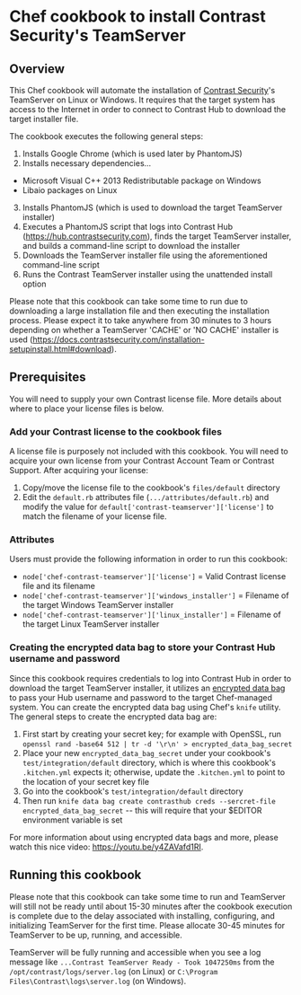 # Chef cookbook to install Contrast Security's TeamServer

## Overview
This Chef cookbook will automate the installation of [Contrast Security](https://www.contrastsecurity.com/)'s TeamServer on Linux or Windows.  It requires that the target system has access to the Internet in order to connect to Contrast Hub to download the target installer file.

The cookbook executes the following general steps:
1. Installs Google Chrome (which is used later by PhantomJS)
2. Installs necessary dependencies...
  * Microsoft Visual C++ 2013 Redistributable package on Windows
  * Libaio packages on Linux
3. Installs PhantomJS (which is used to download the target TeamServer installer)
4. Executes a PhantomJS script that logs into Contrast Hub (https://hub.contrastsecurity.com), finds the target TeamServer installer, and builds a command-line script to download the installer
5. Downloads the TeamServer installer file using the aforementioned command-line script
6. Runs the Contrast TeamServer installer using the unattended install option

Please note that this cookbook can take some time to run due to downloading a large installation file and then executing the installation process.  Please expect it to take anywhere from 30 minutes to 3 hours depending on whether a TeamServer 'CACHE' or 'NO CACHE' installer is used (https://docs.contrastsecurity.com/installation-setupinstall.html#download).

## Prerequisites
You will need to supply your own Contrast license file. More details about where to place your license files is below.

### Add your Contrast license to the cookbook files
A license file is purposely not included with this cookbook.  You will need to acquire your own license from your Contrast Account Team or Contrast Support.  After acquiring your license:
1. Copy/move the license file to the cookbook's `files/default` directory
2. Edit the `default.rb` attributes file (`.../attributes/default.rb`) and modify the value for `default['contrast-teamserver']['license']` to match the filename of your license file.

### Attributes
Users must provide the following information in order to run this cookbook:
* `node['chef-contrast-teamserver']['license']` = Valid Contrast license file and its filename
* `node['chef-contrast-teamserver']['windows_installer']` = Filename of the target Windows TeamServer installer
* `node['chef-contrast-teamserver']['linux_installer']` = Filename of the target Linux TeamServer installer

### Creating the encrypted data bag to store your Contrast Hub username and password
Since this cookbook requires credentials to log into Contrast Hub in order to download the target TeamServer installer, it utilizes an [encrypted data bag](https://docs.chef.io/secrets.html) to pass your Hub username and password to the target Chef-managed system.
You can create the encrypted data bag using Chef's `knife` utility.  The general steps to create the encrypted data bag are:
1. First start by creating your secret key; for example with OpenSSL, run `openssl rand -base64 512 | tr -d '\r\n' > encrypted_data_bag_secret`
2. Place your new `encrypted_data_bag_secret` under your cookbook's `test/integration/default` directory, which is where this cookbook's `.kitchen.yml` expects it; otherwise, update the `.kitchen.yml` to point to the location of your secret key file
3. Go into the cookbook's `test/integration/default` directory
4. Then run `knife data bag create contrasthub creds --sercret-file encrypted_data_bag_secret` -- this will require that your $EDITOR environment variable is set

For more information about using encrypted data bags and more, please watch this nice video: https://youtu.be/y4ZAVafd1RI.

## Running this cookbook
Please note that this cookbook can take some time to run and TeamServer will still not be ready until about 15-30 minutes after the cookbook execution is complete due to the delay associated with installing, configuring, and initializing TeamServer for the first time.  Please allocate 30-45 minutes for TeamServer to be up, running, and accessible.

TeamServer will be fully running and accessible when you see a log message like `...Contrast TeamServer Ready - Took 1047250ms` from the `/opt/contrast/logs/server.log` (on Linux) or `C:\Program Files\Contrast\logs\server.log` (on Windows).
